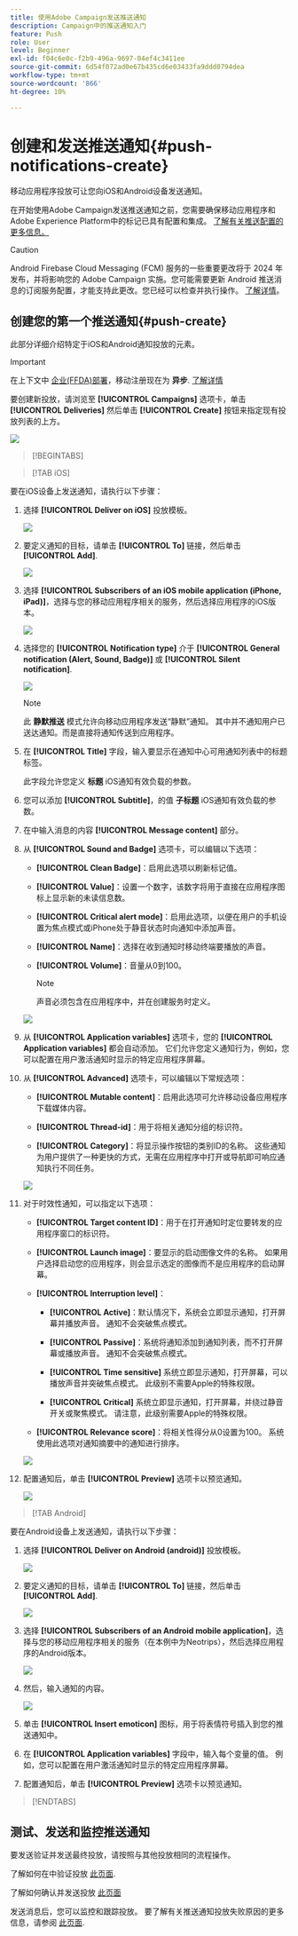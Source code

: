 ```yaml
---
title: 使用Adobe Campaign发送推送通知
description: Campaign中的推送通知入门
feature: Push
role: User
level: Beginner
exl-id: f04c6e0c-f2b9-496a-9697-04ef4c3411ee
source-git-commit: 6d54f072ad0e67b435cd6e03433fa9ddd0794dea
workflow-type: tm+mt
source-wordcount: '866'
ht-degree: 10%

---
```


# 创建和发送推送通知{#push-notifications-create}

移动应用程序投放可让您向iOS和Android设备发送通知。

在开始使用Adobe Campaign发送推送通知之前，您需要确保移动应用程序和Adobe Experience Platform中的标记已具有配置和集成。 [了解有关推送配置的更多信息。](push-settings.md)

>[!CAUTION]
>
>Android Firebase Cloud Messaging (FCM) 服务的一些重要更改将于 2024 年发布，并将影响您的 Adobe Campaign 实施。您可能需要更新 Android 推送消息的订阅服务配置，才能支持此更改。您已经可以检查并执行操作。 [了解详情](../../technotes/upgrades/push-technote.md)。


## 创建您的第一个推送通知{#push-create}

此部分详细介绍特定于iOS和Android通知投放的元素。

>[!IMPORTANT]
>
>在上下文中 [企业(FFDA)部署](../architecture/enterprise-deployment.md)，移动注册现在为 **异步**. [了解详情](../architecture/staging.md)

要创建新投放，请浏览至 **[!UICONTROL Campaigns]** 选项卡，单击 **[!UICONTROL Deliveries]** 然后单击 **[!UICONTROL Create]** 按钮来指定现有投放列表的上方。

![](assets/delivery_step_1.png)

>[!BEGINTABS]

>[!TAB iOS]

要在iOS设备上发送通知，请执行以下步骤：

1. 选择 **[!UICONTROL Deliver on iOS]** 投放模板。

   ![](assets/push_ios_1.png)

1. 要定义通知的目标，请单击 **[!UICONTROL To]** 链接，然后单击 **[!UICONTROL Add]**.

   ![](assets/push_ios_2.png)

1. 选择 **[!UICONTROL Subscribers of an iOS mobile application (iPhone, iPad)]**，选择与您的移动应用程序相关的服务，然后选择应用程序的iOS版本。

   ![](assets/push_ios_3.png)

1. 选择您的 **[!UICONTROL Notification type]** 介于 **[!UICONTROL General notification (Alert, Sound, Badge)]** 或 **[!UICONTROL Silent notification]**.

   ![](assets/push_ios_4.png)

   >[!NOTE]
   >
   >此 **静默推送** 模式允许向移动应用程序发送“静默”通知。 其中并不通知用户已送达通知。而是直接将通知传送到应用程序。

1. 在 **[!UICONTROL Title]** 字段，输入要显示在通知中心可用通知列表中的标题标签。

   此字段允许您定义 **标题** iOS通知有效负载的参数。

1. 您可以添加 **[!UICONTROL Subtitle]**，的值 **子标题** iOS通知有效负载的参数。

1. 在中输入消息的内容 **[!UICONTROL Message content]** 部分。

1. 从 **[!UICONTROL Sound and Badge]** 选项卡，可以编辑以下选项：

   * **[!UICONTROL Clean Badge]**：启用此选项以刷新标记值。

   * **[!UICONTROL Value]**：设置一个数字，该数字将用于直接在应用程序图标上显示新的未读信息数。

   * **[!UICONTROL Critical alert mode]**：启用此选项，以便在用户的手机设置为焦点模式或iPhone处于静音状态时向通知中添加声音。

   * **[!UICONTROL Name]**：选择在收到通知时移动终端要播放的声音。

   * **[!UICONTROL Volume]**：音量从0到100。

     >[!NOTE]
     > 
     >声音必须包含在应用程序中，并在创建服务时定义。
     >

   ![](assets/push_ios_5.png)

1. 从 **[!UICONTROL Application variables]** 选项卡，您的 **[!UICONTROL Application variables]** 都会自动添加。 它们允许您定义通知行为，例如，您可以配置在用户激活通知时显示的特定应用程序屏幕。

1. 从 **[!UICONTROL Advanced]** 选项卡，可以编辑以下常规选项：

   * **[!UICONTROL Mutable content]**：启用此选项可允许移动设备应用程序下载媒体内容。

   * **[!UICONTROL Thread-id]**：用于将相关通知分组的标识符。

   * **[!UICONTROL Category]**：将显示操作按钮的类别ID的名称。 这些通知为用户提供了一种更快的方式，无需在应用程序中打开或导航即可响应通知执行不同任务。

   ![](assets/push_ios_6.png)

1. 对于时效性通知，可以指定以下选项：

   * **[!UICONTROL Target content ID]**：用于在打开通知时定位要转发的应用程序窗口的标识符。

   * **[!UICONTROL Launch image]**：要显示的启动图像文件的名称。 如果用户选择启动您的应用程序，则会显示选定的图像而不是应用程序的启动屏幕。

   * **[!UICONTROL Interruption level]**：

      * **[!UICONTROL Active]**：默认情况下，系统会立即显示通知，打开屏幕并播放声音。 通知不会突破焦点模式。

      * **[!UICONTROL Passive]**：系统将通知添加到通知列表，而不打开屏幕或播放声音。 通知不会突破焦点模式。

      * **[!UICONTROL Time sensitive]** 系统立即显示通知，打开屏幕，可以播放声音并突破焦点模式。 此级别不需要Apple的特殊权限。

      * **[!UICONTROL Critical]** 系统立即显示通知，打开屏幕，并绕过静音开关或聚焦模式。 请注意，此级别需要Apple的特殊权限。

   * **[!UICONTROL Relevance score]**：将相关性得分从0设置为100。 系统使用此选项对通知摘要中的通知进行排序。

   ![](assets/push_ios_7.png)

1. 配置通知后，单击 **[!UICONTROL Preview]** 选项卡以预览通知。

   ![](assets/push-ios-preview.png)


>[!TAB Android]

要在Android设备上发送通知，请执行以下步骤：

1. 选择 **[!UICONTROL Deliver on Android (android)]** 投放模板。

   ![](assets/push-template-android.png)

1. 要定义通知的目标，请单击 **[!UICONTROL To]** 链接，然后单击 **[!UICONTROL Add]**.

   ![](assets/push-android-select-target.png)

1. 选择 **[!UICONTROL Subscribers of an Android mobile application]**，选择与您的移动应用程序相关的服务（在本例中为Neotrips），然后选择应用程序的Android版本。

   ![](assets/push-android-subscribers.png)

1. 然后，输入通知的内容。

   ![](assets/push-android-content.png)

1. 单击 **[!UICONTROL Insert emoticon]** 图标，用于将表情符号插入到您的推送通知中。

1. 在 **[!UICONTROL Application variables]** 字段中，输入每个变量的值。 例如，您可以配置在用户激活通知时显示的特定应用程序屏幕。

1. 配置通知后，单击 **[!UICONTROL Preview]** 选项卡以预览通知。

   <!--![](assets/push-android-preview.png)-->

>[!ENDTABS]

## 测试、发送和监控推送通知

要发送验证并发送最终投放，请按照与其他投放相同的流程操作。

了解如何在中验证投放 [此页面](preview-and-proof.md).

了解如何确认并发送投放 [此页面](send.md)

发送消息后，您可以监控和跟踪投放。 要了解有关推送通知投放失败原因的更多信息，请参阅 [此页面](delivery-failures.md#push-error-types).

